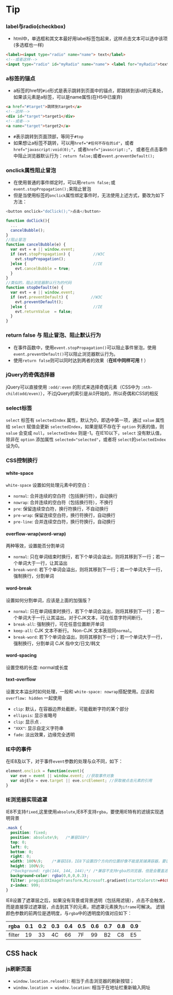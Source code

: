 

# Tip

### label与radio(checkbox)
* html中，单选框和其文本最好用label标签包起来，这样点击文本可以选中该项(多选框也一样)
```html
<label><input type="radio" name="name"> text</label>
<!--或者这样-->
<input type="radio" id="myRadio" name="name"> <label for="myRadio">text</label>
```

### a标签的锚点
* a标签的href的`#id`形式是表示跳转到页面中的锚点，即跳转到该id的元素处，如果该元素是a标签，可以是name属性(在H5中已废弃)
```html
<a href="#target">跳转到target</a>
<!--这样-->
<div id="target">target1</div>
<!--或者-->
<a name="target">target2</a>
```
* `#`表示跳转到页面顶部，等同于`#top`
* 如果想让a标签不跳转，可以用`href="#任何不存在的id"`，或者`href="javascript:void(0);"`，或者`href="javascript:;"`， 或者在点击事件中阻止浏览器默认行为：`return false;`或者`event.preventDefault();`

### onclick属性阻止冒泡
* 在使用普通的事件绑定时，可以用`return false;`或`event.stopPropagation();`来阻止冒泡
* 但是当使用标签的`onclick`属性绑定事件时，无法使用上述方式，要改为如下方法：
```js
<button onclick="doClick();">点击</button>

function doClick(){
  ...
  cancelBubble();
}
//阻止冒泡
function cancelBubble(e) {
  var evt = e || window.event;
  if (evt.stopPropagation) {          //W3C
    evt.stopPropagation();
  }else {                             //IE
    evt.cancelBubble = true;
  }
}
//类似的，阻止浏览器默认行为的代码
function stopDefault(e) {
  var evt = e || window.event;
  if (evt.preventDefault) {          //W3C
    evt.preventDefault();
  }else {                             //IE
    evt.returnValue  = false;
  }
}
```

### return false 与 阻止冒泡、阻止默认行为
* 在事件函数中，使用`event.stopPropagation()`可以阻止事件冒泡，使用`event.preventDefault()`可以阻止浏览器默认行为。
* 使用`return false`则可以同时达到两者的效果（**在IE中同样可用！**）

### jQuery的奇偶选择器
jQuery可以直接使用 `:odd/:even` 的形式来选择奇偶元素（CSS中为 `:nth-child(odd/even)`），不过jQuery的索引是从0开始的，所以奇偶和CSS的相反

### select标签
`select` 标签有 `selectedIndex` 属性，默认为0，即选中第一项，通过 `value` 属性给 `select` 赋值会更新 `selectedIndex`，如果是赋不存在于 `option` 列表的值，则 `value` 会变成 `null`，`selectedIndex` 则是-1。在IE10以下，`select` 没有默认值，除非在 `option` 添加属性 `selected="selected"`，或者将 `select`的`selectedIndex` 设为0。

### CSS控制换行

#### white-space

`white-space` 设置如何处理元素中的空白：
* `normal`: 合并连续的空白符（包括换行符），自动换行
* `nowrap`: 合并连续的空白符（包括换行符），不换行
* `pre`: 保留连续空白符，换行符换行，不自动换行
* `pre-wrap`: 保留连续空白符，换行符换行，自动换行
* `pre-line`: 合并连续空白符，换行符换行，自动换行

#### overflow-wrap(word-wrap)

两种等效，设置能否分割单词
* `normal`: 只在单词结束时换行，若下个单词会溢出，则将其移到下一行；若一个单词大于一行，让其溢出
* `break-word`: 若下个单词会溢出，则将其移到下一行；若一个单词大于一行，强制换行，分割单词

#### word-break

设置如何分割单词，应该是上面的加强版？
* `normal`: 只在单词结束时换行，若下个单词会溢出，则将其移到下一行；若一个单词大于一行,让其溢出。对于CJK文本，可在任意字符间断行。
* `break-all`: 强制换行，可在任意位置断开单词
* `keep-all`: CJK 文本不断行。 Non-CJK 文本表现同`normal`。
* `break-word`: 若下个单词会溢出，则将其移到下一行；若一个单词大于一行，强制换行，分割单词
CJK 指中文/日文/韩文

#### word-spacing

设置空格的长度: normal或长度

#### text-overflow

设置文本溢出时如何处理，一般和 `white-space: nowrap`搭配使用。应该和 `overflow: hidden` 一起使用
* `clip`: 默认，在容器边界处截断，可能截断字符的某个部分
* `ellipsis`: 显示省略号
* `clip`: 显示点 .
* `"XXX"`: 显示自定义字符串
* `fade`: 淡出效果，边缘完全透明

### IE中的事件

在IE8及以下，对于事件`event`参数的处理与众不同，如下：
```javascript
element.onclick = function(event){
  var eve = event || window.event; //获取事件对象
  var objEle = eve.target || eve.srcElement; //获取被点击元素的引用
}
```

### IE浏览器实现遮罩
IE8不支持`fixed`,这里使用`absolute`,IE8不支持`rgba`，要使用IE特有的滤镜实现透明背景
```CSS
.mask {
  position: fixed;
  position: absolute\9;   /*兼容IE8*/
  top: 0;
  left: 0;
  bottom: 0;
  right: 0;
  width: 100%\9;    /*兼容IE8，IE8下设置四个方向的位置好像不能是其铺满容器，要设置宽高才行*/
  height: 100%\9;
  /*background: rgb(144, 144, 144);*/ /*兼容不支持rgba的浏览器，但是会覆盖滤镜*/
  background-color: rgba(0,0,0,0.3);
  filter: progid:DXImageTransform.Microsoft.gradient(startColorstr=#4c000000,endColorstr=#4c000000)\9; /*兼容IE8*/
  z-index: 999;
}
```
IE8设置了遮罩层之后，如果没有背景或背景透明（包括用滤镜），点击不会触发，而是直接穿过遮罩层，点击到其下的元素，把遮罩元素换为`iframe`可解决。
滤镜颜色参数的前两位是透明度，与`rgba`中的透明度的值对应如下：

|rgba   | 0.1 | 0.2 | 0.3 | 0.4 | 0.5 | 0.6 | 0.7 | 0.8 | 0.9 | 
|-------|-----|-----|-----|-----|-----|-----|-----|-----|-----| 
|filter | 19  | 33  | 4C  | 66  | 7F  | 99  | B2  | C8  | E5  |


## CSS hack

### js刷新页面

* `window.location.reload()`: 相当于点击浏览器的刷新按钮；
* `window.location = window.location`: 相当于在地址栏重新输入网址

